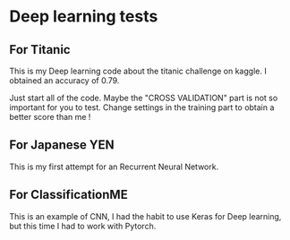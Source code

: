 # Deep learning tests

## For Titanic
This is my Deep learning code about the titanic challenge on kaggle. 
I obtained an accuracy of 0.79. 

Just start all of the code. Maybe the "CROSS VALIDATION" part is not so important for you to test. 
Change settings in the training part to obtain a better score than me ! 

## For Japanese YEN
This is my first attempt for an Recurrent Neural Network. 

## For ClassificationME
This is an example of CNN, I had the habit to use Keras for Deep learning, but this time I had to work with Pytorch. 
